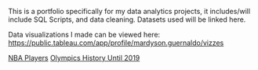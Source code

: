 This is a portfolio specifically for my data analytics projects, it includes/will include SQL Scripts, and data cleaning. Datasets used will be linked here.

Data visualizations I made can be viewed here: https://public.tableau.com/app/profile/mardyson.guernaldo/vizzes

[NBA Players](https://www.kaggle.com/datasets/justinas/nba-players-data/data)
[Olympics History Until 2019](https://www.kaggle.com/datasets/heesoo37/120-years-of-olympic-history-athletes-and-results)

